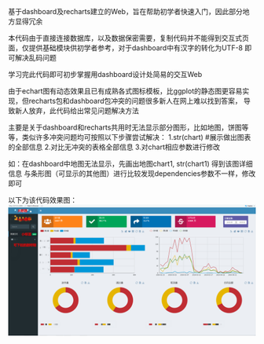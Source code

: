 基于dashboard及recharts建立的Web，旨在帮助初学者快速入门，因此部分地方显得冗余

本代码由于直接连接数据库，以及数据保密需要，复制代码并不能得到交互式页面，仅提供基础模块供初学者参考，对于dashboard中有汉字的转化为UTF-8
即可解决乱码问题

学习完此代码即可初步掌握用dashboard设计处简易的交互Web

由于echart图有动态效果且已有成熟各式图标模板，比ggplot的静态图更容易实现，但recharts包和dashboard包冲突的问题很多新人在网上难以找到答案，
导致新人放弃，此代码给出常见问题解决方法

主要是关于dashboard和recharts共用时无法显示部分图形，比如地图，饼图等等，类似许多冲突问题均可按照以下步骤尝试解决：
1.str(chart)    #展示做出图表的全部信息
2.对比无冲突的表格全部信息
3.对chart相应参数进行修改

如：在dashboard中地图无法显示，先画出地图chart1,
str(chart1)   得到该图详细信息
与条形图（可显示的其他图）进行比较发现dependencies参数不一样，修改即可

以下为该代码效果图：
![Image text](https://github.com/1520736056/R-shiny/blob/master/Figure.jpg)





